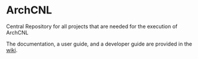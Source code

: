 # ArchCNL

Central Repository for all projects that are needed for the execution of ArchCNL

The documentation, a user guide, and a developer guide are provided in the [wiki](https://github.com/Mari-Wie/ArchCNL/wiki).
